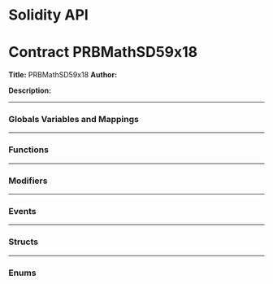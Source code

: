 # Solidity API

# Contract PRBMathSD59x18
**Title:** PRBMathSD59x18
**Author:** 

**Description:** 

---
### Globals Variables and Mappings

---
### Functions

---
### Modifiers

---
### Events

---
### Structs

---
### Enums

